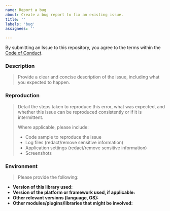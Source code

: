 ```yaml
---
name: Report a bug
about: Create a bug report to fix an existing issue.
title: ''
labels: 'bug'
assignees: ''

---
```



By submitting an Issue to this repository, you agree to the terms within the [Code of Conduct](https://github.com/mikesongming/SE-Geometry/blob/master/CODE-OF-CONDUCT.md).

### Description

> Provide a clear and concise description of the issue, including what you expected to happen.

### Reproduction

> Detail the steps taken to reproduce this error, what was expected, and whether this issue can be reproduced consistently or if it is intermittent.
>
> Where applicable, please include:
>
> - Code sample to reproduce the issue
> - Log files (redact/remove sensitive information)
> - Application settings (redact/remove sensitive information)
> - Screenshots

### Environment

> Please provide the following:

- **Version of this library used:**
- **Version of the platform or framework used, if applicable:**
- **Other relevant versions (language, OS):**
- **Other modules/plugins/libraries that might be involved:**
